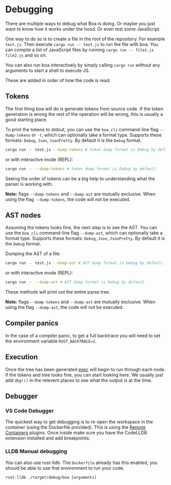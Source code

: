 # Debugging

There are multiple ways to debug what Boa is doing. Or maybe you just want to
know how it works under the hood. Or even test some JavaScript.

One way to do so is to create a file in the root of the repository. For example
`test.js`. Then execute `cargo run -- test.js` to run the file with boa. You can
compile a list of JavaScript files by running `cargo run -- file1.js file2.js`
and so on.

You can also run boa interactively by simply calling `cargo run` without any
arguments to start a shell to execute JS.

These are added in order of how the code is read:

## Tokens

The first thing boa will do is generate tokens from source code. If the token
generation is wrong the rest of the operation will be wrong, this is usually
a good starting place.

To print the tokens to stdout, you can use the `boa_cli` command-line flag
`--dump-tokens` or `-t`, which can optionally take a format type. Supports
these formats: `Debug`, `Json`, `JsonPretty`. By default it is the `Debug`
format.
```bash
cargo run -- test.js --dump-tokens # token dump format is Debug by default.
```

or with interactive mode (REPL):
```bash
cargo run -- --dump-tokens # token dump format is Debug by default.
```
Seeing the order of tokens can be a big help to understanding what the parser
is working with.

**Note:** flags `--dump-tokens` and `--dump-ast` are mutually exclusive. When
using the flag `--dump-tokens`, the code will not be executed.

## AST nodes

Assuming the tokens looks fine, the next step is to see the AST. You can use
the `boa_cli` command-line flag `--dump-ast`, which can optionally take a
format type. Supports these formats: `Debug`, `Json`, `JsonPretty`. By default
it is the `Debug` format.

Dumping the AST of a file:
```bash
cargo run -- test.js --dump-ast # AST dump format is Debug by default.
```

or with interactive mode (REPL):
```bash
cargo run -- --dump-ast # AST dump format is Debug by default.
```

These methods will print out the entire parse tree.

**Note:** flags `--dump-tokens` and `--dump-ast` are mutually exclusive. When
using the flag `--dump-ast`, the code will not be executed.

## Compiler panics

In the case of a compiler panic, to get a full backtrace you will need to set
the environment variable `RUST_BACKTRACE=1`.

## Execution

Once the tree has been generated [exec](../boa/src/lib.rs#L92) will begin to
run through each node. If the tokens and tree looks fine, you can start looking
here. We usually just add `dbg!()` in the relevent places to see what the
output is at the time.

## Debugger

### VS Code Debugger

The quickest way to get debugging is to re-open the workspace in the container
(using the Dockerfile provided). This is using the [Remote Containers][remote_containers]
plugins. Once inside make sure you have the CodeLLDB extension installed and
add breakpoints.

### LLDB Manual debugging

You can also use rust-lldb. The `Dockerfile` already has this enabled, you
should be able to use that environment to run your code.

```
rust-lldb ./target/debug/boa [arguments]
```

[remote_containers]: https://marketplace.visualstudio.com/items?itemName=ms-vscode-remote.remote-containers
